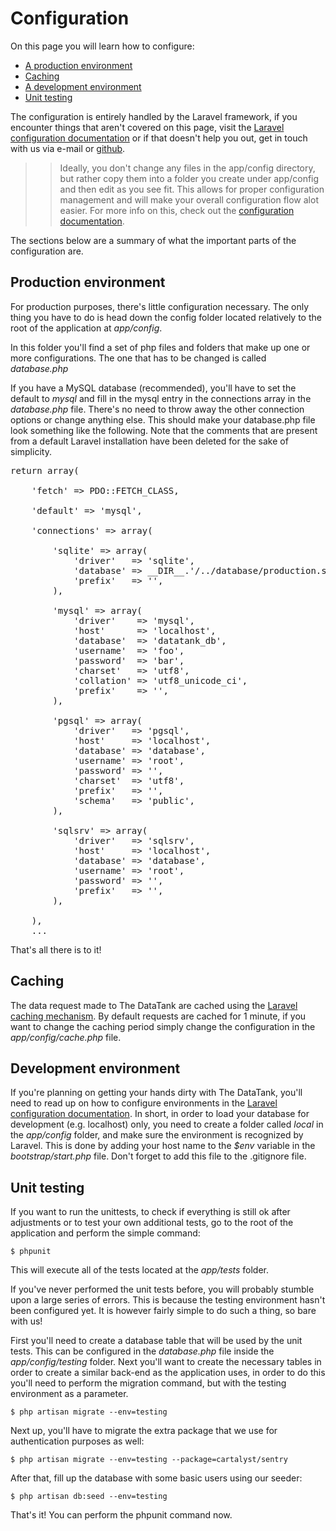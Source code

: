# Configuration

On this page you will learn how to configure:

* [A production environment](#production)
* [Caching](#caching)
* [A development environment](#development)
* [Unit testing](#unittesting)

The configuration is entirely handled by the Laravel framework, if you encounter things that aren't covered on this page, visit the [Laravel configuration documentation](http://four.laravel.com/docs/configuration) or if that doesn't help you out, get in touch with us via e-mail or [github](https://github.com/tdt).

>> Ideally, you don't change any files in the app/config directory, but rather copy them into a folder you create under app/config and then edit as you see fit. This allows for proper configuration management and will make your overall configuration flow alot easier. For more info on this, check out the [configuration documentation](http://four.laravel.com/docs/configuration).

The sections below are a summary of what the important parts of the configuration are.

<a id='production' class='anchor'></a>
## Production environment

For production purposes, there's little configuration necessary. The only thing you have to do is head down the config folder located relatively to the root of the application at <em>app/config</em>.

In this folder you'll find a set of php files and folders that make up one or more configurations. The one that has to be changed is called <em>database.php</em>

If you have a MySQL database (recommended), you'll have to set the default to <em>mysql</em> and fill in the mysql entry in the connections array in the <em>database.php</em> file. There's no need to throw away the other connection options or change anything else. This should make your database.php file look something like the following. Note that the comments that are present from a default Laravel installation have been deleted for the sake of simplicity.

<pre class='prettyprint'>
return array(

    'fetch' => PDO::FETCH_CLASS,

    'default' => 'mysql',

    'connections' => array(

        'sqlite' => array(
            'driver'   => 'sqlite',
            'database' => __DIR__.'/../database/production.sqlite',
            'prefix'   => '',
        ),

        'mysql' => array(
            'driver'    => 'mysql',
            'host'      => 'localhost',
            'database'  => 'datatank_db',
            'username'  => 'foo',
            'password'  => 'bar',
            'charset'   => 'utf8',
            'collation' => 'utf8_unicode_ci',
            'prefix'    => '',
        ),

        'pgsql' => array(
            'driver'   => 'pgsql',
            'host'     => 'localhost',
            'database' => 'database',
            'username' => 'root',
            'password' => '',
            'charset'  => 'utf8',
            'prefix'   => '',
            'schema'   => 'public',
        ),

        'sqlsrv' => array(
            'driver'   => 'sqlsrv',
            'host'     => 'localhost',
            'database' => 'database',
            'username' => 'root',
            'password' => '',
            'prefix'   => '',
        ),

    ),
    ...
</pre>

That's all there is to it!

<a id='caching' class='anchor'></a>
## Caching

The data request made to The DataTank are cached using the [Laravel caching mechanism](http://four.laravel.com/docs/cache). By default requests are cached for 1 minute, if you want to change the caching period simply change the configuration in the <em>app/config/cache.php</em> file.

<a id='development' class='anchor'></a>
## Development environment

If you're planning on getting your hands dirty with The DataTank, you'll need to read up on how to configure environments in the [Laravel configuration documentation](http://four.laravel.com/docs/configuration#environment-configuration). In short, in order to load your database for development (e.g. localhost) only, you need to create a folder called <em>local</em> in the <em>app/config</em> folder, and make sure the environment is recognized by Laravel. This is done by adding your host name to the <em>$env</em> variable in the <em>bootstrap/start.php</em> file. Don't forget to add this file to the .gitignore file.

<a id='unittesting' class='anchor'></a>
## Unit testing

If you want to run the unittests, to check if everything is still ok after adjustments or to test your own additional tests, go to the root of the application and perform the simple command:

    $ phpunit

This will execute all of the tests located at the <em>app/tests</em> folder.

If you've never performed the unit tests before, you will probably stumble upon a large series of errors. This is because the testing environment hasn't been configured yet. It is however fairly simple to do such a thing, so bare with us!

First you'll need to create a database table that will be used by the unit tests. This can be configured in the <em>database.php</em> file inside the <em>app/config/testing</em> folder. Next you'll want to create the necessary tables in order to create a similar back-end as the application uses, in order to do this you'll need to perform the migration command, but with the testing environment as a parameter.

    $ php artisan migrate --env=testing

Next up, you'll have to migrate the extra package that we use for authentication purposes as well:

    $ php artisan migrate --env=testing --package=cartalyst/sentry

After that, fill up the database with some basic users using our seeder:

    $ php artisan db:seed --env=testing

That's it! You can perform the phpunit command now.
